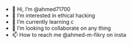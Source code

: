 - 👋 Hi, I’m @ahmed71700
- 👀 I’m interested in ethical hacking
- 🌱 I’m currently learning c
- 💞️ I’m looking to collaborate on any thing
- 📫 How to reach me @ahmed-m-fikry on insta

<!---
ahmed71700/ahmed71700 is a ✨ special ✨ repository because its `README.md` (this file) appears on your GitHub profile.
You can click the Preview link to take a look at your changes.
--->
